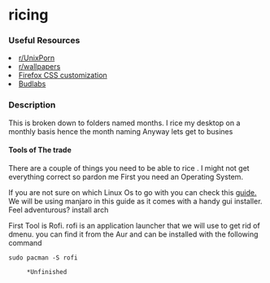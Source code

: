 <h1>ricing</h1>
<h3>Useful Resources</h3>
                        <li><a href="https://www.reddit.com/r/unixporn//a/">r/UnixPorn</a></li>
                        <li><a href="https://www.reddit.com/r/wallpapers/">r/wallpapers</a></li>
                        <li><a href="http://boards.4chan.org/wg/thread/7449335#p7449335/">Firefox CSS customization</a></li>
                        <li><a href="https://www.youtube.com/user/dubbeltumme">Budlabs</a></li>
<h3>Description</h3>
<p1>This is broken down to folders named months. I rice my desktop on a monthly basis hence the month naming
Anyway lets get to busines
</p1>
<h4>Tools of The trade</h4>
<body>
There are a couple of things you need to be able to rice . I might not get everything correct so pardon me
First you need an Operating System. 
  
If you are not sure on which Linux Os to go with you can check this <a href="https://i.imgur.com/wXsA1Ls.jpg">guide.</a>
We will be using manjaro in this guide  as it comes with a handy gui installer. Feel adventurous? install arch

First Tool is Rofi. rofi is an application launcher that we will use to get rid of dmenu.
you can find it from the Aur and can be installed with the following command 
```
sudo pacman -S rofi
```
           
           
         *Unfinished
